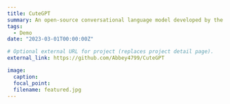 ```yaml
---
title: CuteGPT
summary: An open-source conversational language model developed by the Knowledge Works Research Laboratory at Fudan University.
tags:
  - Demo
date: "2023-03-01T00:00:00Z"

# Optional external URL for project (replaces project detail page).
external_link: https://github.com/Abbey4799/CuteGPT

image:
  caption: 
  focal_point: 
  filename: featured.jpg
---
```

